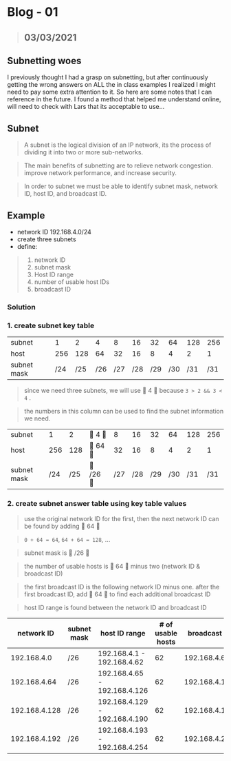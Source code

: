 # Blog - 01
> ## 03/03/2021
## Subnetting woes

I previously thought I had a grasp on subnetting, but after continuously getting the wrong answers on ALL the in class examples I realized I might need to pay some extra attention to it. So here are some notes that I can reference in the future. I found a method that helped me understand online, will need to check with Lars that its acceptable to use...

## Subnet
> A subnet is the logical division of an IP network, its the process of dividing it into two or more sub-networks.

> The main benefits of subnetting are to relieve network congestion. improve network performance, and increase security. 

> In order to subnet we must be able to identify subnet mask, network ID, host ID, and broadcast ID.
 
## Example
- network ID 192.168.4.0/24
- create three subnets
- define:
> 1. network ID
> 2. subnet mask
> 3. Host ID range
> 4. number of usable host IDs
> 5. broadcast ID
> 

### Solution
### 1. create subnet key table
|             	|     	|     	|     	|     	|     	|     	|     	|     	|     	|
|-------------	|-----	|-----	|-----	|-----	|-----	|-----	|-----	|-----	|-----	|
| subnet      	| 1   	| 2   	| 4   	| 8   	| 16  	| 32  	| 64  	| 128 	| 256 	|
| host        	| 256 	| 128 	| 64  	| 32  	| 16  	| 8   	| 4   	| 2   	| 1   	|
| subnet mask 	| /24 	| /25 	| /26 	| /27 	| /28 	| /29 	| /30 	| /31 	| /31 	|

> since we need three subnets, we will use :triangular_flag_on_post: 4 :triangular_flag_on_post: because `3 > 2 && 3 < 4` .

> the numbers in this column can be used to find the subnet information we need. 

|             	|     	|     	|     	|     	|     	|     	|     	|     	|     	|
|-------------	|-----	|-----	|-----	|-----	|-----	|-----	|-----	|-----	|-----	|
| subnet      	| 1   	| 2   	|:triangular_flag_on_post: 4   :triangular_flag_on_post:	| 8   	| 16  	| 32  	| 64  	| 128 	| 256 	|
| host        	| 256 	| 128 	|:triangular_flag_on_post: 64  :triangular_flag_on_post:	| 32  	| 16  	| 8   	| 4   	| 2   	| 1   	|
| subnet mask 	| /24 	| /25 	|:triangular_flag_on_post: /26 :triangular_flag_on_post:	| /27 	| /28 	| /29 	| /30 	| /31 	| /31 	|

### 2. create subnet answer table using key table values

> use the original network ID for the first, then the next network ID can be found by adding :triangular_flag_on_post: 64 :triangular_flag_on_post: 

> `0 + 64 = 64`, `64 + 64 = 128`, ...
 
> subnet mask is :triangular_flag_on_post: /26 :triangular_flag_on_post:

> the number of usable hosts is :triangular_flag_on_post: 64 :triangular_flag_on_post: minus two (network ID & broadcast ID)

> the first broadcast ID is the following network ID minus one. after the first broadcast ID, add :triangular_flag_on_post: 64 :triangular_flag_on_post: to find each additional broadcast ID

> host ID range is found between the network ID and broadcast ID

| network ID    	| subnet mask 	| host ID range                 	| # of usable hosts 	| broadcast ID  	|
|---------------	|-------------	|-------------------------------	|-------------------	|---------------	|
| 192.168.4.0   	| /26         	| 192.168.4.1 - 192.168.4.62    	| 62                	| 192.168.4.63  	|
| 192.168.4.64  	| /26         	| 192.168.4.65 - 192.168.4.126  	| 62                	| 192.168.4.127 	|
| 192.168.4.128 	| /26         	| 192.168.4.129 - 192.168.4.190 	| 62                	| 192.168.4.191 	|
| 192.168.4.192 	| /26         	| 192.168.4.193 - 192.168.4.254 	| 62                	| 192.168.4.255 	|
